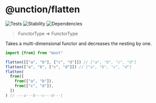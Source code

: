 # @unction/flatten

![Tests][BADGE_TRAVIS]
![Stability][BADGE_STABILITY]
![Dependencies][BADGE_DEPENDENCY]

> FunctorType => FunctorType

Takes a multi-dimensional functor and decreases the nesting by one.

``` javascript
import {from} from "most"

flatten([["a", "b"], ["c", "d"]]) // ["a", "b", "c", "d"]
flatten(["a", "b", ["c", "d"]]) // ["a", "b", "c", "d"]
flatten(
  from([
    from(["a", "b"]),
    from(["c", "d"]),
  ])
) // ---a---b---c---d---|
```

[BADGE_TRAVIS]: https://img.shields.io/travis/unctionjs/flatten.svg?maxAge=2592000&style=flat-square
[BADGE_STABILITY]: https://img.shields.io/badge/stability-strong-green.svg?maxAge=2592000&style=flat-square
[BADGE_DEPENDENCY]: https://img.shields.io/david/unctionjs/flatten.svg?maxAge=2592000&style=flat-square
